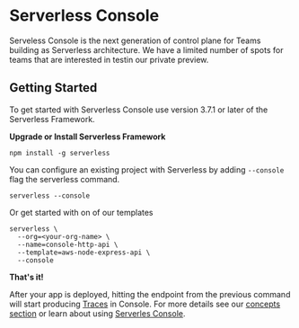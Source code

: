 <!--
title: Overview
menuText: Overview
description:
menuOrder: 1
-->

# Serverless Console

Serveless Console is the next generation of control plane for Teams building as
Serverless architecture. We have a limited number of spots for teams that are
interested in testin our private preview.

## Getting Started

To get started with Serverless Console use version 3.7.1 or later of the
Serverless Framework.

**Upgrade or Install Serverless Framework**

```
npm install -g serverless
```

You can configure an existing project with
Serverless by adding `--console` flag the serverless command.

```text
serverless --console
```

Or get started with on of our templates

```text
serverless \
  --org=<your-org-name> \
  --name=console-http-api \
  --template=aws-node-express-api \
  --console
```

**That's it!**

After your app is deployed, hitting the endpoint from the previous command
will start producing [Traces](traces.md) in Console. For more details see
our [concepts section](./concepts) or learn about using [Serverles Console](./using/).
